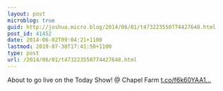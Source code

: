 ```yaml
---
layout: post
microblog: true
guid: http://joshua.micro.blog/2014/06/01/t473223550774427648.html
post_id: 41452
date: 2014-06-02T09:04:21+1100
lastmod: 2019-07-30T17:41:50+1100
type: post
url: /2014/06/01/t473223550774427648.html
---
```

About to go live on the Today Show! @ Chapel Farm [t.co/f6k60YAA1...](http://t.co/f6k60YAA1d)

